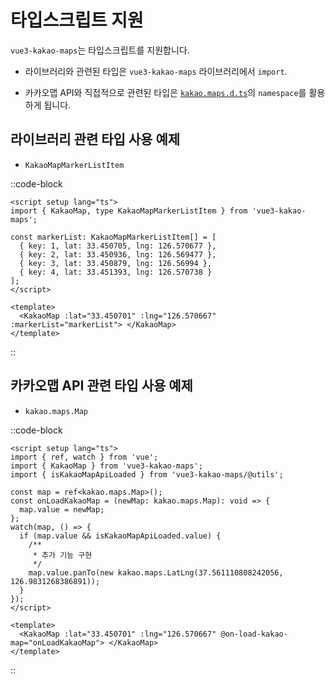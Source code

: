 # 타입스크립트 지원

`vue3-kakao-maps`는 타입스크립트를 지원합니다.

- 라이브러리와 관련된 타입은 `vue3-kakao-maps` 라이브러리에서 `import`.

- 카카오맵 API와 직접적으로 관련된 타입은 [`kakao.maps.d.ts`](https://www.npmjs.com/package/kakao.maps.d.ts)의 `namespace`를 활용하게 됩니다.

## 라이브러리 관련 타입 사용 예제

- `KakaoMapMarkerListItem`

::code-block

```vue
<script setup lang="ts">
import { KakaoMap, type KakaoMapMarkerListItem } from 'vue3-kakao-maps';

const markerList: KakaoMapMarkerListItem[] = [
  { key: 1, lat: 33.450705, lng: 126.570677 },
  { key: 2, lat: 33.450936, lng: 126.569477 },
  { key: 3, lat: 33.450879, lng: 126.56994 },
  { key: 4, lat: 33.451393, lng: 126.570738 }
];
</script>

<template>
  <KakaoMap :lat="33.450701" :lng="126.570667" :markerList="markerList"> </KakaoMap>
</template>
```

::

## 카카오맵 API 관련 타입 사용 예제

- `kakao.maps.Map`

::code-block

```vue
<script setup lang="ts">
import { ref, watch } from 'vue';
import { KakaoMap } from 'vue3-kakao-maps';
import { isKakaoMapApiLoaded } from 'vue3-kakao-maps/@utils';

const map = ref<kakao.maps.Map>();
const onLoadKakaoMap = (newMap: kakao.maps.Map): void => {
  map.value = newMap;
};
watch(map, () => {
  if (map.value && isKakaoMapApiLoaded.value) {
    /**
     * 추가 기능 구현
     */
    map.value.panTo(new kakao.maps.LatLng(37.561110808242056, 126.9831268386891));
  }
});
</script>

<template>
  <KakaoMap :lat="33.450701" :lng="126.570667" @on-load-kakao-map="onLoadKakaoMap"> </KakaoMap>
</template>
```

::
